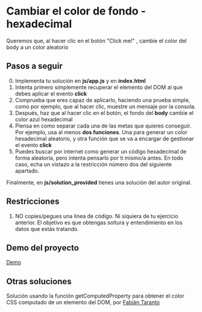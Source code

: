 # Cambiar el color de fondo -  hexadecimal
Queremos que, al hacer clic en el botón "Click me!" , cambie el color del body a un color aleatorio

## Pasos a seguir

0. Implementa tu solución en __js/app.js__ y en __index.html__
1. Intenta primero simplemente recuperar el elemento del DOM al que debes aplicar el evento __click__
2. Comprueba que eres capaz de aplicarlo, haciendo una prueba simple, como por ejemplo, que al hacer clic, muestre un mensaje por la consola.
3. Después, haz que al hacer clic en el botón, el fondo del __body__ cambie el color azul hexadecimal
4. Piensa en como separar cada una de las metas que quieres conseguir. Por ejemplo, usa al menos **dos funciones**. Una para generar un color hexadecimal aleatorio, y otra función que se va a encargar de gestionar el evento __click__
5. Puedes buscar por internet como generar un código hexadecimal de forma aleatoria, pero intenta pensarlo por ti mismo/a antes. En todo caso, echa un vistazo a la restricción número dos del siguiente apartado.

Finalmente, en __js/solution_provided__ tienes una solución del autor original.

## Restricciones

1. NO copies/pegues una línea de código. Ni siquiera de tu ejercicio anterior. El objetivo es que obtengas soltura y entendimiento en los datos que estás tratando.

## Demo del proyecto

[Demo](https://js-beginners.github.io/hex-color-background-changer/)

## Otras soluciones

Solución usando la función getComputedProperty para obtener el color CSS computado de un elemento del DOM, por [Fabián Taranto](https://github.com/fataranto/background-color-switcher)
